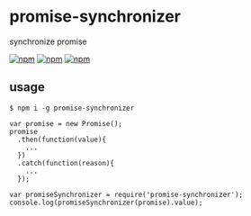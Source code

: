 # promise-synchronizer
synchronize promise

[![npm](https://img.shields.io/npm/v/promise-synchronizer.svg?style=flat-square)](https://www.npmjs.com/package/promise-synchronizer) 
[![npm](https://img.shields.io/npm/dt/promise-synchronizer.svg?style=flat-square)](https://www.npmjs.com/package/promise-synchronizer) 
[![npm](https://img.shields.io/npm/dm/promise-synchronizer.svg?style=flat-square)](https://www.npmjs.com/package/promise-synchronizer)

## usage

    $ npm i -g promise-synchronizer

```
var promise = new Promise();
promise
  .then(function(value){
    ...
  })
  .catch(function(reason){
    ...
  });

var promiseSynchronizer = require('promise-synchronizer');
console.log(promiseSynchronizer(promise).value);
```
